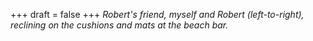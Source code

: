 
+++
draft = false
+++
_Robert's friend, myself and Robert (left-to-right), reclining on the cushions and mats at the beach bar._
